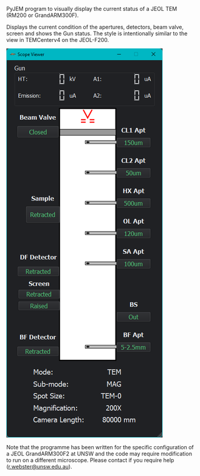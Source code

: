 PyJEM program to visually display the current  status of a JEOL TEM (RM200 or GrandARM300F).

Displays the current condition of the apertures, detectors, beam valve, screen and shows the Gun status. 
The style is intentionally similar to the view in TEMCenterv4 on the JEOL-F200.

![example of the GUI with apertures inserted](doc/example.png "Example View")

Note that the programme has been written for the specific configuration of a JEOL GrandARM300F2 at UNSW and the  code may require modification to run on a different microscope. 
Please contact if you require help (r.webster@unsw.edu.au). 